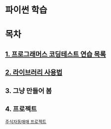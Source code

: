 파이썬 학습
==========

목차
=======
## [1. 프로그래머스 코딩테스트 연습 목록](https://github.com/dnrudzx/Python/tree/main/Programmers)
## [2. 라이브러리 사용법](https://github.com/dnrudzx/Python/tree/main/Library/)
## 3. 그냥 만들어 봄
## 4. 프로젝트
[주식자동매매 프로젝트](https://github.com/dnrudzx/Stock_Trading_Project)
